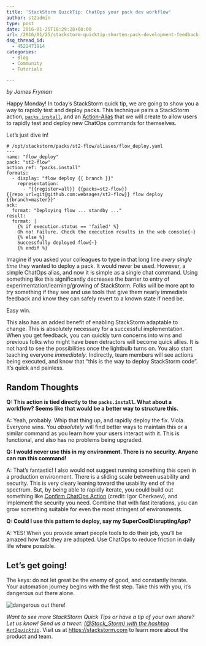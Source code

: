 ```yaml
---
title: 'StackStorm QuickTip: ChatOps your pack dev workflow'
author: st2admin
type: post
date: 2016-01-25T18:29:28+00:00
url: /2016/01/25/stackstorm-quicktip-shorten-pack-development-feedback-loop/
dsq_thread_id:
  - 4522471914
categories:
  - Blog
  - Community
  - Tutorials

---
```

_by James Fryman_

Happy Monday! In today&#8217;s StackStorm quick tip, we are going to show you a way to rapidly test and deploy packs. This technique pairs a StackStorm action, [`packs.install`][1], and an [Action-Alias][2] that we will create to allow users to rapidly test and deploy new ChatOps commands for themselves.

Let&#8217;s just dive in!

<!--more-->

    # /opt/stackstorm/packs/st2-flow/aliases/flow_deploy.yaml
    ---
    name: "flow_deploy"
    pack: "st2-flow"
    action_ref: "packs.install"
    formats:
      - display: "flow deploy {{ branch }}"
        representation:
          - "{{register=all}} {{packs=st2-flow}} {{repo_url=git@github.com:websages/st2-flow}} flow deploy {{branch=master}}"
    ack:
      format: "Deploying flow ... standby ..."
    result:
      format: |
        {% if execution.status == 'failed' %}
        Oh no! Failure. Check the execution results in the web console{~}
        {% else %}
        Successfully deployed flow{~}
        {% endif %}
    

Imagine if you asked your colleagues to type in that long line _every single time_ they wanted to deploy a pack. It would never be used. However, a simple ChatOps alias, and now it is simple as a single chat command. Using something like this significantly decreases the barrier to entry of experimentation/learning/growing of StackStorm. Folks will be more apt to try something if they see and use tools that give them nearly immediate feedback and know they can safely revert to a known state if need be.

Easy win.

This also has an added benefit of enabling StackStorm adaptable to change. This is absolutely necessary for a successful implementation. When you get feedback, you can quickly turn concerns into wins and previous folks who might have been detractors will become quick allies. It is not hard to see the possibilities once the lightbulb turns on. You also start teaching everyone _immediately_. Indirectly, team members will see actions being executed, and know that &#8220;this is the way to deploy StackStorm code&#8221;. It&#8217;s quick and painless.

## Random Thoughts

**Q: This action is tied directly to the `packs.install`. What about a workflow? Seems like that would be a better way to structure this.**

A: Yeah, probably. Whip that thing up, and rapidly deploy the fix. Viola. Everyone wins. You _absolutely_ will find better ways to maintain this or a similar command as you learn how your users interact with it. This is functional, and also has no problems being upgraded.

**Q: I would never use this in my environment. There is no security. Anyone can run this command!**

A: That&#8217;s fantastic! I also would not suggest running something this open in a production environment. There is a sliding scale between usability and security. This is very cleary leaning toward the usability end of the spectrum. But, by being able to rapidly iterate, you could build out something like [Confirm ChatOps Action][3] (credit: Igor Cherkaev), and implement the security you need. Combine that with fast iterations, you can grow something suitable for even the most stringent of environments.

**Q: Could I use this pattern to deploy, say my SuperCoolDisruptingApp?**

A: YES! When you provide smart people tools to do their job, you&#8217;ll be amazed how fast they are adopted. Use ChatOps to reduce friction in daily life where possible.

## Let&#8217;s get going!

The keys: do not let great be the enemy of good, and constantly iterate. Your automation journey begins with the first step. Take this with you, it&#8217;s dangerous out there alone.

![dangerous out there!][4] 

_Want to see more StackStorm Quick Tips or have a tip of your own share? Let us know! Send us a tweet: [(@Stack_Storm) with the hashtag `#st2quicktip`][5]_. Visit us at <https://stackstorm.com> to learn more about the product and team.

 [1]: https://github.com/StackStorm/st2/blob/master/contrib/packs/actions/install.meta.yaml
 [2]: https://docs.stackstorm.com/chatops/aliases.html
 [3]: https://stackstorm.com/2016/01/21/stackstorm-and-chatops-actions-with-confirmation/?doing_wp_cron=1453746230.2963230609893798828125
 [4]: http://stackstorm.com/wp/wp-content/uploads/2016/01/1654662.jpg
 [5]: http://ctt.ec/b_j5a